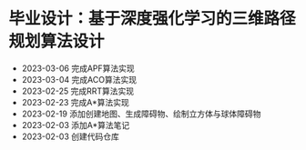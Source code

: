 # 毕业设计：基于深度强化学习的三维路径规划算法设计

- 2023-03-06 完成APF算法实现
- 2023-03-04 完成ACO算法实现
- 2023-02-25 完成RRT算法实现
- 2023-02-23 完成A*算法实现
- 2023-02-19 添加创建地图、生成障碍物、绘制立方体与球体障碍物
- 2023-02-03 添加A*算法笔记
- 2023-02-03 创建代码仓库